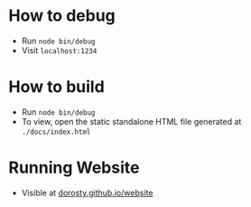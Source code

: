 
How to debug
===
- Run `node bin/debug`
- Visit `localhost:1234`


How to build
===
- Run `node bin/debug`
- To view, open the static standalone HTML file generated at `./docs/index.html`


Running Website
===
- Visible at [dorosty.github.io/website](https://dorosty.github.io/website)
